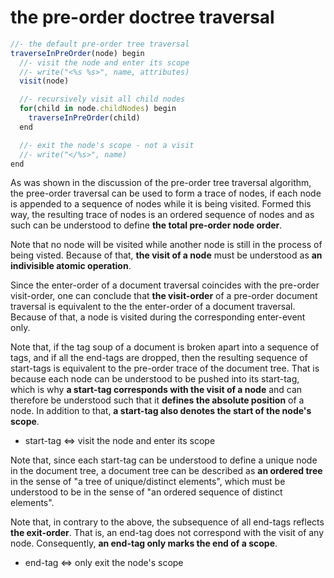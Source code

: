 
<!-- ======================================================================= -->
# the pre-order doctree traversal

```js
//- the default pre-order tree traversal
traverseInPreOrder(node) begin
  //- visit the node and enter its scope
  //- write("<%s %s>", name, attributes)
  visit(node)

  //- recursively visit all child nodes
  for(child in node.childNodes) begin
    traverseInPreOrder(child)
  end

  //- exit the node's scope - not a visit
  //- write("</%s>", name)
end
```

As was shown in the discussion of the pre-order tree traversal algorithm,
the pree-order traversal can be used to form a trace of nodes, if each node
is appended to a sequence of nodes while it is being visited. Formed this way,
the resulting trace of nodes is an ordered sequence of nodes and as such can
be understood to define **the total pre-order node order**.

Note that no node will be visited while another node is still in the process
of being visted. Because of that, **the visit of a node** must be understood
as **an indivisible atomic operation**.

Since the enter-order of a document traversal coincides with the pre-order
visit-order, one can conclude that **the visit-order** of a pre-order document
traversal is equivalent to the the enter-order of a document traversal.
Because of that, a node is visited during the corresponding enter-event only.

Note that, if the tag soup of a document is broken apart into a sequence of
tags, and if all the end-tags are dropped, then the resulting sequence of
start-tags is equivalent to the pre-order trace of the document tree. That is
because each node can be understood to be pushed into its start-tag, which
is why **a start-tag corresponds with the visit of a node** and can therefore
be understood such that it **defines the absolute position** of a node. In
addition to that, **a start-tag also denotes the start of the node's scope**.

* start-tag <=> visit the node and enter its scope

Note that, since each start-tag can be understood to define a unique node
in the document tree, a document tree can be described as **an ordered tree**
in the sense of "a tree of unique/distinct elements", which must be understood
to be in the sense of "an ordered sequence of distinct elements".

Note that, in contrary to the above, the subsequence of all end-tags reflects
**the exit-order**. That is, an end-tag does not correspond with the visit of
any node. Consequently, **an end-tag only marks the end of a scope**.

* end-tag <=> only exit the node's scope

